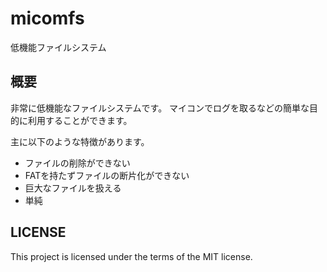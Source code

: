 # micomfs
低機能ファイルシステム

## 概要
非常に低機能なファイルシステムです。
マイコンでログを取るなどの簡単な目的に利用することができます。

主に以下のような特徴があります。

* ファイルの削除ができない
* FATを持たずファイルの断片化ができない
* 巨大なファイルを扱える
* 単純

## LICENSE
This project is licensed under the terms of the MIT license.
